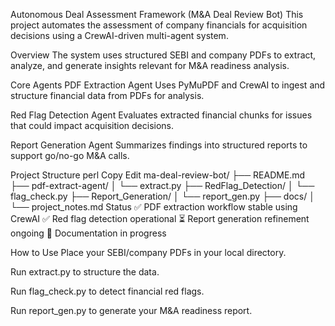 Autonomous Deal Assessment Framework (M&A Deal Review Bot)
This project automates the assessment of company financials for acquisition decisions using a CrewAI-driven multi-agent system.

Overview
The system uses structured SEBI and company PDFs to extract, analyze, and generate insights relevant for M&A readiness analysis.

Core Agents
PDF Extraction Agent
Uses PyMuPDF and CrewAI to ingest and structure financial data from PDFs for analysis.

Red Flag Detection Agent
Evaluates extracted financial chunks for issues that could impact acquisition decisions.

Report Generation Agent
Summarizes findings into structured reports to support go/no-go M&A calls.

Project Structure
perl
Copy
Edit
ma-deal-review-bot/
├── README.md
├── pdf-extract-agent/
│   └── extract.py
├── RedFlag_Detection/
│   └── flag_check.py
├── Report_Generation/
│   └── report_gen.py
├── docs/
│   └── project_notes.md
Status
✅ PDF extraction workflow stable using CrewAI
✅ Red flag detection operational
⏳ Report generation refinement ongoing
📄 Documentation in progress

How to Use
Place your SEBI/company PDFs in your local directory.

Run extract.py to structure the data.

Run flag_check.py to detect financial red flags.

Run report_gen.py to generate your M&A readiness report.
